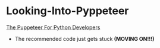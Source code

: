 # Looking-Into-Pyppeteer

[The Puppeteer For Python Developers](https://www.scrapingbee.com/blog/pyppeteer/)

- The recommended code just gets stuck **(MOVING ON!!!)**
